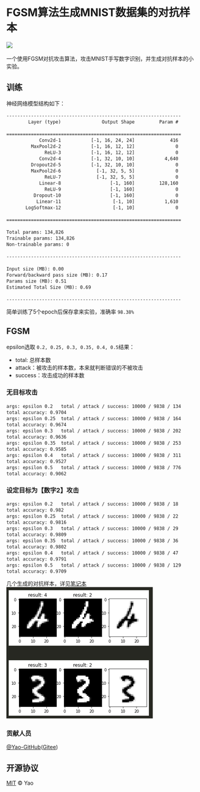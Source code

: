 # FGSM算法生成MNIST数据集的对抗样本

[![](https://img.shields.io/badge/%E4%B8%BB%E9%A1%B5-yzq/fgsm-orange)](https://github.com/Artistzq/fgsm-mnist)

一个使用FGSM对抗攻击算法，攻击MNIST手写数字识别，并生成对抗样本的小实验。

## 训练
神经网络模型结构如下：
```
----------------------------------------------------------------
        Layer (type)               Output Shape         Param #

================================================================
            Conv2d-1           [-1, 16, 24, 24]             416 
         MaxPool2d-2           [-1, 16, 12, 12]               0
              ReLU-3           [-1, 16, 12, 12]               0
            Conv2d-4           [-1, 32, 10, 10]           4,640
         Dropout2d-5           [-1, 32, 10, 10]               0
         MaxPool2d-6             [-1, 32, 5, 5]               0
              ReLU-7             [-1, 32, 5, 5]               0
            Linear-8                  [-1, 160]         128,160
              ReLU-9                  [-1, 160]               0
          Dropout-10                  [-1, 160]               0
           Linear-11                   [-1, 10]           1,610
       LogSoftmax-12                   [-1, 10]               0

================================================================

Total params: 134,826  
Trainable params: 134,826  
Non-trainable params: 0  

----------------------------------------------------------------

Input size (MB): 0.00  
Forward/backward pass size (MB): 0.17  
Params size (MB): 0.51  
Estimated Total Size (MB): 0.69  

----------------------------------------------------------------
```

简单训练了5个epoch后保存拿来实验，准确率 `98.38%`

## FGSM
epsilon选取 `0.2, 0.25, 0.3, 0.35, 0.4, 0.5`结果：
* total: 总样本数
* attack：被攻击的样本数，本来就判断错误的不被攻击
* success：攻击成功的样本数


### 无目标攻击
    args: epsilon 0.2	total / attack / success: 10000 / 9838 / 134 	 total accuracy: 0.9704
    args: epsilon 0.25	total / attack / success: 10000 / 9838 / 164 	 total accuracy: 0.9674
    args: epsilon 0.3	total / attack / success: 10000 / 9838 / 202 	 total accuracy: 0.9636
    args: epsilon 0.35	total / attack / success: 10000 / 9838 / 253 	 total accuracy: 0.9585
    args: epsilon 0.4	total / attack / success: 10000 / 9838 / 311 	 total accuracy: 0.9527
    args: epsilon 0.5	total / attack / success: 10000 / 9838 / 776 	 total accuracy: 0.9062


### 设定目标为【数字2】攻击

    args: epsilon 0.2	total / attack / success: 10000 / 9838 / 18 	 total accuracy: 0.982
    args: epsilon 0.25	total / attack / success: 10000 / 9838 / 22 	 total accuracy: 0.9816
    args: epsilon 0.3	total / attack / success: 10000 / 9838 / 29 	 total accuracy: 0.9809
    args: epsilon 0.35	total / attack / success: 10000 / 9838 / 36 	 total accuracy: 0.9802
    args: epsilon 0.4	total / attack / success: 10000 / 9838 / 47 	 total accuracy: 0.9791
    args: epsilon 0.5	total / attack / success: 10000 / 9838 / 129 	 total accuracy: 0.9709


几个生成的对抗样本，详见[笔记本](fgsm.ipynb)  
![avatar](/examples.png)

### 贡献人员

[@Yao-GitHub](https://github.com/Artistzq)([Gitee](https://gitee.com/devezq))

## 开源协议

[MIT](LICENSE) © Yao